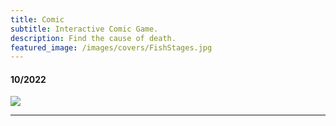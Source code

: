 ```yaml
---
title: Comic
subtitle: Interactive Comic Game.
description: Find the cause of death.
featured_image: /images/covers/FishStages.jpg
---
```


#### 10/2022

<img src="/images/comic/scene.jpeg" usemap="#image-map">

<map name="image-map">
    <area target="_self" alt="" title="" href="wallet" coords="444,123,326,70" shape="rect">
    <area target="_self" alt="" title="" href="body" coords="205,513,313,564" shape="rect">
    <area target="_self" alt="" title="" href="coffee" coords="403,615,521,668" shape="rect">
</map>

---

